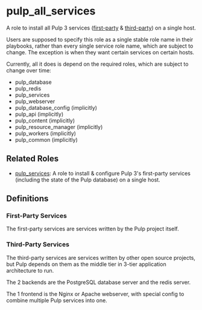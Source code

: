 pulp_all_services
=================

A role to install all Pulp 3 services ([first-party](#first-party-services) &
[third-party](#third-party-services)) on a single host.

Users are supposed to specify this role as a single stable role name
in their playbooks, rather than every single service role name, which
are subject to change. The exception is when they want certain services
on certain hosts.

Currently, all it does is depend on the required roles, which are
subject to change over time:

  - pulp_database
  - pulp_redis
  - pulp_services
  - pulp_webserver
  - pulp_database_config (implicitly)
  - pulp_api (implicitly)
  - pulp_content (implicitly)
  - pulp_resource_manager (implicitly)
  - pulp_workers (implicitly)
  - pulp_common (implicitly)

Related Roles
-------------
- [pulp_services](../pulp_services/): A role to install & configure Pulp 3's
  first-party services (including the state of the Pulp database) on a single host.

Definitions
-----------

### First-Party Services

The first-party services are services written by the Pulp project itself.

### Third-Party Services

The third-party services are services written by other open source projects, but
Pulp depends on them as the middle tier in 3-tier application architecture to
run.

The 2 backends are the PostgreSQL database server and the redis server.

The 1 frontend is the Nginx or Apache webserver, with special config to combine
multiple Pulp services into one.
